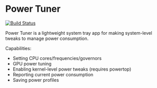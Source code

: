 # Power Tuner

[![Build Status](https://travis-ci.org/therecluse26/linux-power-tuner.svg?branch=master)](https://travis-ci.org/therecluse26/linux-power-tuner)

Power Tuner is a lightweight system tray app for making system-level tweaks to manage power consumption. 

Capabilities: 
- Setting CPU cores/frequencies/governors
- GPU power tuning
- Enabling kernel-level power tweaks (requires powertop)
- Reporting current power consumption
- Saving power profiles
